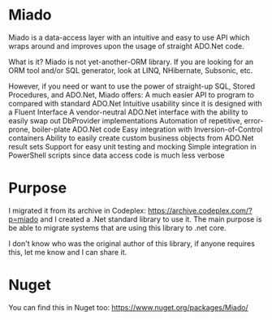 # Miado
Miado is a data-access layer with an intuitive and easy to use API which wraps around and improves upon the usage of straight ADO.Net code.


What is it?
Miado is not yet-another-ORM library. If you are looking for an ORM tool and/or SQL generator, look at LINQ, NHibernate, Subsonic, etc.

However, if you need or want to use the power of straight-up SQL, Stored Procedures, and ADO.Net, Miado offers:
A much easier API to program to compared with standard ADO.Net
Intuitive usability since it is designed with a Fluent Interface
A vendor-neutral ADO.Net interface with the ability to easily swap out DbProvider implementations
Automation of repetitive, error-prone, boiler-plate ADO.Net code
Easy integration with Inversion-of-Control containers
Ability to easily create custom business objects from ADO.Net result sets
Support for easy unit testing and mocking
Simple integration in PowerShell scripts since data access code is much less verbose

# Purpose
I migrated it from its archive in Codeplex: https://archive.codeplex.com/?p=miado and I created a .Net standard library to use it.
The main purpose is be able to migrate systems that are using this library to .net core.

I don't know who was the original author of this library, if anyone requires this, let me know and I can share it.

# Nuget

You can find this in Nuget too: https://www.nuget.org/packages/Miado/

